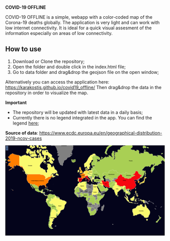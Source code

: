 **COVID-19 OFFLINE**

COVID-19 OFFLINE is a simple, webapp with a color-coded map of the Corona-19 deaths globally. The application is very light and can work with low internet connectivity. It is ideal for a quick visual assesment of the information especially on areas of 
low connectivity.

How to use
------------

1. Download or Clone the repository;
2. Open the folder and double click in the index.html file;
3. Go to data folder and drag&drop the geojson file on the open window;

Alternatively you can access the application here: https://karakostis.github.io/covid19_offline/
Then drag&drop the data in the repository in order to visualize the map.

**Important**
* The repository will be updated with latest data in a daily basis; 
* Currently there is no legend integrated in the app. You can find the legend [here](https://github.com/karakostis/covid19_offline/blob/master/legend.png);

**Source of data**: https://www.ecdc.europa.eu/en/geographical-distribution-2019-ncov-cases


![COVID-19](https://github.com/karakostis/covid19_offline/blob/master/Screenshot.png)
